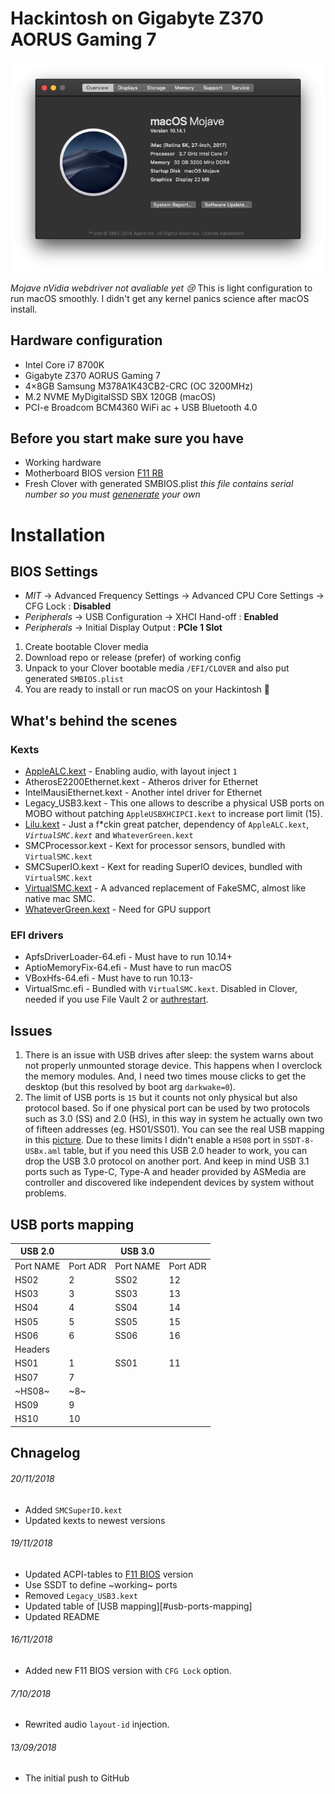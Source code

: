 # Hackintosh on Gigabyte Z370 AORUS Gaming 7

<p align="center">
  <img src="./misc/system.png" alt="System specs">
</p>

*Mojave nVidia webdriver not avaliable yet :cry:*
This is light configuration to run macOS smoothly. I didn't get any kernel panics science after macOS install.

## Hardware configuration

* Intel Core i7 8700K
* Gigabyte Z370 AORUS Gaming 7
* 4×8GB Samsung M378A1K43CB2-CRC (OC 3200MHz)
* M.2 NVME MyDigitalSSD SBX 120GB (macOS)
* PCI-e Broadcom BCM4360 WiFi ac + USB Bluetooth 4.0

## Before you start make sure you have

* Working hardware 
* Motherboard BIOS version [F11 RB][103]
* Fresh Clover with generated SMBIOS.plist *this file contains serial number so you must [genenerate][1] your own*

 
# Installation

## BIOS Settings
* *MIT* → Advanced Frequency Settings → Advanced CPU Core Settings → CFG Lock : **Disabled**
* *Peripherals* → USB Configuration → XHCI Hand-off : **Enabled**
* *Peripherals* → Initial Display Output : **PCIe 1 Slot**

1. Create bootable Clover media
2. Download repo or release (prefer) of working config
3. Unpack to your Clover bootable media `/EFI/CLOVER` and also put generated `SMBIOS.plist`
4. You are ready to install or run macOS on your Hackintosh 

## What's behind the scenes

### Kexts

* [AppleALC.kext][2] - Enabling audio, with layout inject `1`
* AtherosE2200Ethernet.kext - Atheros driver for Ethernet
* IntelMausiEthernet.kext - Another intel driver for Ethernet
* Legacy_USB3.kext - This one allows to describe a physical USB ports on MOBO without patching `AppleUSBXHCIPCI.kext` to increase port limit (15).
* [Lilu.kext][3] - Just a f\*ckin great patcher, dependency of `AppleALC.kext`, *`VirtualSMC.kext`* and `WhateverGreen.kext`
* SMCProcessor.kext - Kext for processor sensors, bundled with `VirtualSMC.kext`
* SMCSuperIO.kext - Kext for reading SuperIO devices, bundled with `VirtualSMC.kext`
* [VirtualSMC.kext][4] - A advanced replacement of FakeSMC, almost like native mac SMC.
* [WhateverGreen.kext][5] - Need for GPU support

### EFI drivers

* ApfsDriverLoader-64.efi - Must have to run 10.14+
* AptioMemoryFix-64.efi - Must have to run macOS
* VBoxHfs-64.efi - Must have to run 10.13-
* VirtualSmc.efi - Bundled with `VirtualSMC.kext`. Disabled in Clover, needed if you use File Vault 2 or [authrestart][6].

## Issues

1. There is an issue with USB drives after sleep: the system warns about not properly unmounted storage device. This happens when I overclock the memory modules. And, I need two times mouse clicks to get the desktop (but this resolved by boot arg `darkwake=0`).
2. The limit of USB ports is `15` but it counts not only physical but also protocol based. So if one physical port can be used by two protocols such as 3.0 (SS) and 2.0 (HS), in this way in system he actually own two of fifteen addresses (eg. HS01/SS01). You can see the real USB mapping in this [picture][102]. Due to these limits I didn't enable a `HS08` port in `SSDT-8-USBx.aml` table, but if you need this USB 2.0 header to work, you can drop the USB 3.0 protocol on another port. And keep in mind USB 3.1 ports such as Type-C, Type-A and header provided by ASMedia are controller and discovered like independent devices by system without problems.

## USB ports mapping

| USB 2.0   |          | USB 3.0   |          |
|-----------|----------|-----------|----------|
| Port NAME | Port ADR | Port NAME | Port ADR |
| HS02      | 2        | SS02      | 12       |
| HS03      | 3        | SS03      | 13       |
| HS04      | 4        | SS04      | 14       |
| HS05      | 5        | SS05      | 15       |
| HS06      | 6        | SS06      | 16       |
| Headers   |          |           |          |
| HS01      | 1        | SS01      | 11       |
| HS07      | 7        |           |          |
| ~HS08~    | ~8~      |           |          |
| HS09      | 9        |           |          |
| HS10      | 10       |           |          |

## Chnagelog
###### 20/11/2018
* Added `SMCSuperIO.kext`
* Updated kexts to newest versions
###### 19/11/2018
* Updated ACPI-tables to [F11 BIOS][103] version
* Use SSDT to define ~working~ ports
* Removed `Legacy_USB3.kext`
* Updated table of [USB mapping][#usb-ports-mapping]
* Updated README
###### 16/11/2018
* Added new F11 BIOS version with `CFG Lock` option.
###### 7/10/2018
* Rewrited audio `layout-id` injection.
###### 13/09/2018
* The initial push to GitHub

[1]: http://cloudclovereditor.altervista.org/cce/editor.php#smbios
[2]: https://github.com/acidanthera/AppleALC
[3]: https://github.com/acidanthera/Lilu
[4]: https://github.com/acidanthera/VirtualSMC
[5]: https://github.com/acidanthera/WhateverGreen
[6]: https://lifehacker.com/bypass-a-filevault-password-at-startup-by-rebooting-fro-1686770324

[101]: ./misc/system.png
[102]: ./misc/physical-usb-ports.png
[103]: ./misc/Z370AORUSGaming7_CFG-Lock.F11

